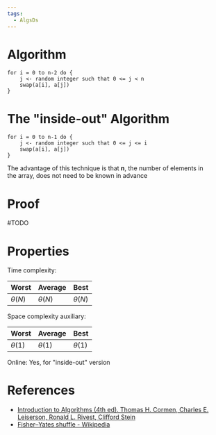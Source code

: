 ```yaml
---
tags:
  - AlgsDs
---
```


# Algorithm

```
for i = 0 to n-2 do {
	j <- random integer such that 0 <= j < n
	swap(a[i], a[j])
}
```

# The "inside-out" Algorithm

```
for i = 0 to n-1 do {
	j <- random integer such that 0 <= j <= i
	swap(a[i], a[j])
}
```

The advantage of this technique is that **n**, the number of elements in the array, does not need to be known in advance

# Proof

#TODO

# Properties

Time complexity:

| Worst | Average | Best |
| --- | --- | --- |
| $\theta(N)$ | $\theta(N)$ | $\theta(N)$ |

Space complexity auxiliary:

| Worst | Average | Best |
| --- | --- | --- |
| $\theta(1)$ | $\theta(1)$ | $\theta(1)$ |

Online: Yes, for "inside-out" version

# References

- [Introduction to Algorithms (4th ed). Thomas H. Cormen, Charles E. Leiserson, Ronald L. Rivest, Clifford Stein](References.md#Introduction%20to%20Algorithms%20(4th%20ed).%20Thomas%20H.%20Cormen,%20Charles%20E.%20Leiserson,%20Ronald%20L.%20Rivest,%20Clifford%20Stein)
- [Fisher–Yates shuffle - Wikipedia](https://en.wikipedia.org/wiki/Fisher–Yates_shuffle)

